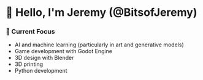 # 👋 Hello, I'm Jeremy (@BitsofJeremy)

### 🔭 Current Focus
- AI and machine learning (particularly in art and generative models)
- Game development with Godot Engine
- 3D design with Blender
- 3D printing
- Python development
